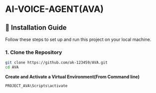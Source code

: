 # AI-VOICE-AGENT(AVA)


## 🚀 Installation Guide

Follow these steps to set up and run this project on your local machine.

### 1. Clone the Repository
```bash
git clone https://github.com/ak-123459/AVA.git
cd AVA
```
**Create and Activate a Virtual Environment(From Command line)**
```python -m venv PROJECT_AVA
PROJECT_AVA\Scripts\activate
```

